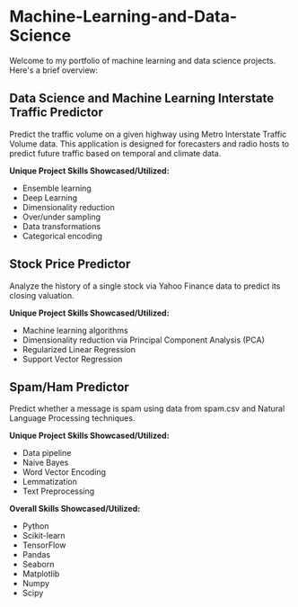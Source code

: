 # Machine-Learning-and-Data-Science

Welcome to my portfolio of machine learning and data science projects. Here's a brief overview:

## Data Science and Machine Learning Interstate Traffic Predictor

Predict the traffic volume on a given highway using Metro Interstate Traffic Volume data. This application is designed for forecasters and radio hosts to predict future traffic based on temporal and climate data.

**Unique Project Skills Showcased/Utilized:**
- Ensemble learning
- Deep Learning
- Dimensionality reduction
- Over/under sampling
- Data transformations
- Categorical encoding

## Stock Price Predictor

Analyze the history of a single stock via Yahoo Finance data to predict its closing valuation.

**Unique Project Skills Showcased/Utilized:**
- Machine learning algorithms
- Dimensionality reduction via Principal Component Analysis (PCA)
- Regularized Linear Regression
- Support Vector Regression

## Spam/Ham Predictor

Predict whether a message is spam using data from spam.csv and Natural Language Processing techniques.

**Unique Project Skills Showcased/Utilized:**
- Data pipeline
- Naive Bayes
- Word Vector Encoding
- Lemmatization
- Text Preprocessing

**Overall Skills Showcased/Utilized:**
- Python
- Scikit-learn
- TensorFlow
- Pandas
- Seaborn
- Matplotlib
- Numpy
- Scipy
